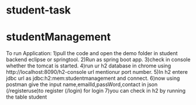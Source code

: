 # student-task
# studentManagement

To run Application:
    1)pull the code and open the demo folder in student backend eclipse or springtool.
    2)Run as spring boot app.
    3)check in console whether the tomcat is started.
    4)run ur h2 database in chrome using http://localhost:8090/h2-console url mentionur port number.
    5)In h2  entere jdbc url as  jdbc:h2:mem:studentmanagement and connect.
    6)now using postman give the input name,emailId,passWord,contact in json (/registeruse)to register (/login) for login
    7)you can check in h2 by running the table student
